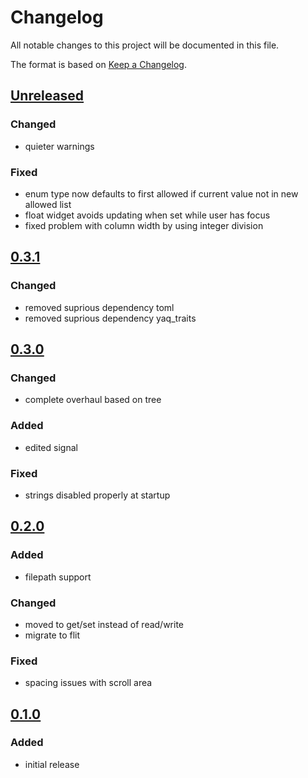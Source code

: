 # Changelog
All notable changes to this project will be documented in this file.

The format is based on [Keep a Changelog](https://keepachangelog.com/).

## [Unreleased]

### Changed
- quieter warnings

### Fixed
- enum type now defaults to first allowed if current value not in new allowed list
- float widget avoids updating when set while user has focus
- fixed problem with column width by using integer division

## [0.3.1]

### Changed
- removed suprious dependency toml
- removed suprious dependency yaq_traits

## [0.3.0]

### Changed
- complete overhaul based on tree

### Added
- edited signal

### Fixed
- strings disabled properly at startup

## [0.2.0]

### Added
- filepath support

### Changed
- moved to get/set instead of read/write
- migrate to flit

### Fixed
- spacing issues with scroll area

## [0.1.0]

### Added
- initial release

[Unreleased]: https://gitlab.com/yaq/qtypes/-/compare/v0.3.1...main
[0.3.1]: https://gitlab.com/yaq/qtypes/-/compare/v0.3.0...v0.3.1
[0.3.0]: https://gitlab.com/yaq/qtypes/-/compare/v0.2.0...v0.3.0
[0.2.0]: https://gitlab.com/yaq/qtypes/-/compare/v0.1.0...v0.2.0
[0.1.0]: https://gitlab.com/yaq/qtypes/-/tags/v0.1.0
